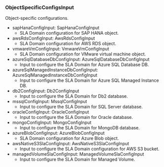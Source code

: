 ### ObjectSpecificConfigsInput
Object-specific configurations.

- sapHanaConfigInput: SapHanaConfigInput
  - SLA Domain configuration for SAP HANA object.
- awsRdsConfigInput: AwsRdsConfigInput
  - SLA Domain configuration for AWS RDS object.
- vmwareVmConfigInput: VmwareVmConfigInput
  - SLA Domain configuration for VMware virtual machine object.
- azureSqlDatabaseDbConfigInput: AzureSqlDatabaseDbConfigInput
  - Input to configure the SLA Domain for Azure SQL Database DB.
- azureSqlManagedInstanceDbConfigInput: AzureSqlManagedInstanceDbConfigInput
  - Input to configure the SLA Domain for Azure SQL Managed Instance DB.
- db2ConfigInput: Db2ConfigInput
  - Input to configure the SLA Domain for Db2 database.
- mssqlConfigInput: MssqlConfigInput
  - Input to configure the SLA Domain for SQL Server database.
- oracleConfigInput: OracleConfigInput
  - Input to configure the SLA Domain for Oracle database.
- mongoConfigInput: MongoConfigInput
  - Input to configure the SLA Domain for MongoDB database.
- azureBlobConfigInput: AzureBlobConfigInput
  - SLA Domain configuration for Azure Blob object.
- awsNativeS3SlaConfigInput: AwsNativeS3SlaConfigInput
  - Input to configure the SLA Domain configuration for AWS S3 bucket.
- managedVolumeSlaConfigInput: ManagedVolumeSlaConfigInput
  - Input to configure the SLA Domain for Managed Volume.
